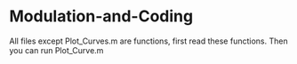 # Modulation-and-Coding

All files except Plot_Curves.m are functions, first read these functions.
Then you can run Plot_Curve.m

